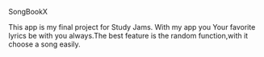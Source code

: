 SongBookX

This app is my final project for Study Jams. With my app you Your favorite lyrics be with you always.The best feature is the random function,with it choose a song easily.
